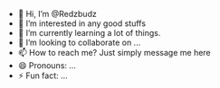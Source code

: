 - 👋 Hi, I’m @Redzbudz
- 👀 I’m interested in any good stuffs
- 🌱 I’m currently learning a lot of things.
- 💞️ I’m looking to collaborate on ...
- 📫 How to reach me? Just simply message me here
- 😄 Pronouns: ...
- ⚡ Fun fact: ...

<!---
Redzbudz/Redzbudz is a ✨ special ✨ repository because its `README.md` (this file) appears on your GitHub profile.
You can click the Preview link to take a look at your changes.
--->
